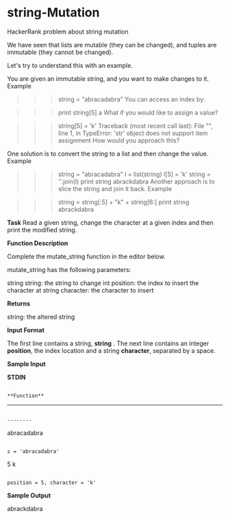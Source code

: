 # string-Mutation
HackerRank problem about string mutation


We have seen that lists are mutable (they can be changed), and tuples are immutable (they cannot be changed).

Let's try to understand this with an example.

You are given an immutable string, and you want to make changes to it.
Example

>>> string = "abracadabra"
You can access an index by:

>>> print string[5]
a
What if you would like to assign a value?

>>> string[5] = 'k' 
Traceback (most recent call last):
  File "<stdin>", line 1, in <module>
TypeError: 'str' object does not support item assignment
How would you approach this?

One solution is to convert the string to a list and then change the value.
Example

>>> string = "abracadabra"
>>> l = list(string)
>>> l[5] = 'k'
>>> string = ''.join(l)
>>> print string
abrackdabra
Another approach is to slice the string and join it back.
Example

>>> string = string[:5] + "k" + string[6:]
>>> print string
abrackdabra

  **Task**
Read a given string, change the character at a given index and then print the modified string.

  **Function Description**

Complete the mutate_string function in the editor below.

mutate_string has the following parameters:

string string: the string to change
int position: the index to insert the character at
string character: the character to insert

 **Returns**

string: the altered string
  
**Input Format**

The first line contains a string, **string** .
The next line contains an integer **position**, the index location and a string **character**, separated by a space.

**Sample Input**

**STDIN**                                             
   
                                                                                                    **Function**
-----                                                                                              
  
                                                                                                      --------
abracadabra 
  
                                                                                                s = 'abracadabra'
  
5 k  
                                                                                       
                                                                                             position = 5, character = 'k'
  
**Sample Output**

abrackdabra
